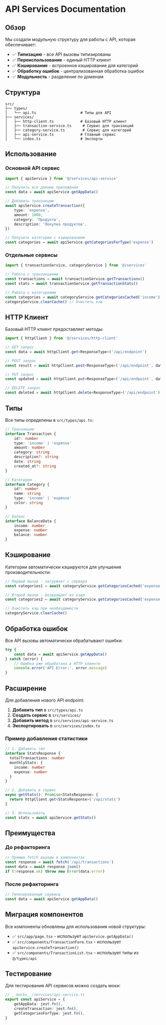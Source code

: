 # API Services Documentation

## Обзор

Мы создали модульную структуру для работы с API, которая обеспечивает:

- ✅ **Типизацию** - все API вызовы типизированы
- ✅ **Переиспользование** - единый HTTP клиент
- ✅ **Кэширование** - встроенное кэширование для категорий
- ✅ **Обработку ошибок** - централизованная обработка ошибок
- ✅ **Модульность** - разделение по доменам

## Структура

```
src/
├── types/
│   └── api.ts                    # Типы для API
├── services/
│   ├── http-client.ts            # Базовый HTTP клиент
│   ├── transaction-service.ts     # Сервис для транзакций
│   ├── category-service.ts        # Сервис для категорий
│   ├── api-service.ts            # Главный сервис
│   └── index.ts                  # Экспорты
```

## Использование

### Основной API сервис

```typescript
import { apiService } from '@/services/api-service'

// Получить все данные приложения
const data = await apiService.getAppData()

// Добавить транзакцию
await apiService.createTransaction({
	type: 'expense',
	amount: 1000,
	category: 'Продукты',
	description: 'Покупка продуктов',
})

// Получить категории с кэшированием
const categories = await apiService.getCategoriesForType('expense')
```

### Отдельные сервисы

```typescript
import { transactionService, categoryService } from '@/services'

// Работа с транзакциями
const transactions = await transactionService.getTransactions()
const stats = await transactionService.getTransactionStats()

// Работа с категориями
const categories = await categoryService.getCategoriesCached('income')
categoryService.clearCache() // Очистить кэш
```

## HTTP Клиент

Базовый HTTP клиент предоставляет методы:

```typescript
import { httpClient } from '@/services/http-client'

// GET запрос
const data = await httpClient.get<ResponseType>('/api/endpoint')

// POST запрос
const result = await httpClient.post<ResponseType>('/api/endpoint', data)

// PUT запрос
const updated = await httpClient.put<ResponseType>('/api/endpoint', data)

// DELETE запрос
const deleted = await httpClient.delete<ResponseType>('/api/endpoint')
```

## Типы

Все типы определены в `src/types/api.ts`:

```typescript
// Транзакции
interface Transaction {
	id?: number
	type: 'income' | 'expense'
	amount: number
	category: string
	description?: string
	date: string
	created_at?: string
}

// Категории
interface Category {
	id?: number
	name: string
	type: 'income' | 'expense'
	color: string
}

// Баланс
interface BalanceData {
	income: number
	expense: number
	balance: number
}
```

## Кэширование

Категории автоматически кэшируются для улучшения производительности:

```typescript
// Первый вызов - загружает с сервера
const categories1 = await categoryService.getCategoriesCached('expense')

// Второй вызов - возвращает из кэша
const categories2 = await categoryService.getCategoriesCached('expense')

// Очистить кэш при необходимости
categoryService.clearCache()
```

## Обработка ошибок

Все API вызовы автоматически обрабатывают ошибки:

```typescript
try {
	const data = await apiService.getAppData()
} catch (error) {
	// Ошибка уже обработана в HTTP клиенте
	console.error('API Error:', error.message)
}
```

## Расширение

Для добавления нового API endpoint:

1. **Добавить тип** в `src/types/api.ts`
2. **Создать сервис** в `src/services/`
3. **Добавить метод** в `src/services/api-service.ts`
4. **Экспортировать** в `src/services/index.ts`

### Пример добавления статистики

```typescript
// 1. Добавить тип
interface StatsResponse {
  totalTransactions: number
  monthlyStats: {
    income: number
    expense: number
  }
}

// 2. Добавить в сервис
async getStats(): Promise<StatsResponse> {
  return httpClient.get<StatsResponse>('/api/stats')
}

// 3. Использовать
const stats = await apiService.getStats()
```

## Преимущества

### До рефакторинга

```typescript
// Прямые fetch вызовы в компонентах
const response = await fetch('/api/transactions')
const data = await response.json()
if (!response.ok) throw new Error(data.error)
```

### После рефакторинга

```typescript
// Типизированные сервисы
const data = await apiService.getAppData()
```

## Миграция компонентов

Все компоненты обновлены для использования новой структуры:

- ✅ `src/app/page.tsx` - использует `apiService.getAppData()`
- ✅ `src/components/TransactionForm.tsx` - использует `apiService.createTransaction()`
- ✅ `src/components/TransactionList.tsx` - использует типы из `@/types/api`

## Тестирование

Для тестирования API сервисов можно создать моки:

```typescript
// __mocks__/services/api-service.ts
export const apiService = {
	getAppData: jest.fn(),
	createTransaction: jest.fn(),
	getCategoriesForType: jest.fn(),
}
```
